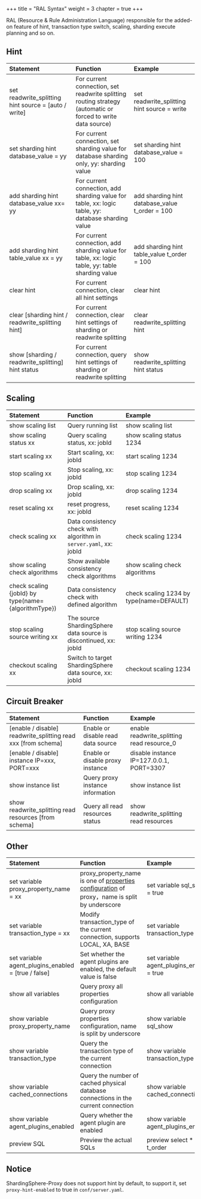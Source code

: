 +++
title = "RAL Syntax"
weight = 3
chapter = true
+++

RAL (Resource & Rule Administration Language) responsible for the added-on feature of hint, transaction type switch, scaling, sharding execute planning and so on.

## Hint

| Statement                                            | Function                                                                                                    | Example                                        |
|:---------------------------------------------------- |:----------------------------------------------------------------------------------------------------------- |:---------------------------------------------- |
| set readwrite_splitting hint source = [auto / write] | For current connection, set readwrite splitting routing strategy (automatic or forced to write data source) | set readwrite_splitting hint source = write    |
| set sharding hint database_value = yy                | For current connection, set sharding value for database sharding only, yy: sharding value                   | set sharding hint database_value = 100         |
| add sharding hint database_value xx= yy              | For current connection, add sharding value for table, xx: logic table, yy: database sharding value          | add sharding hint database_value t_order = 100 |
| add sharding hint table_value xx = yy                | For current connection, add sharding value for table, xx: logic table, yy: table sharding value             | add sharding hint table_value t_order = 100    |
| clear hint                                           | For current connection, clear all hint settings                                                             | clear hint                                     |
| clear [sharding hint / readwrite_splitting hint]     | For current connection, clear hint settings of sharding or readwrite splitting                              | clear readwrite_splitting hint                 |
| show [sharding / readwrite_splitting] hint status    | For current connection, query hint settings of sharding or readwrite splitting                              | show readwrite_splitting hint status           |

## Scaling

| Statement                                            | Function                                                          | Example                                  |
|:---------------------------------------------------- |:----------------------------------------------------------------- |:---------------------------------------- |
| show scaling list                                    | Query running list                                                | show scaling list                        |
| show scaling status xx                               | Query scaling status, xx: jobId                                   | show scaling status 1234                 |
| start scaling xx                                     | Start scaling, xx: jobId                                          | start scaling 1234                       |
| stop scaling xx                                      | Stop scaling, xx: jobId                                           | stop scaling 1234                        |
| drop scaling xx                                      | Drop scaling, xx: jobId                                           | drop scaling 1234                        |
| reset scaling xx                                     | reset progress, xx: jobId                                         | reset scaling 1234                       |
| check scaling xx                                     | Data consistency check with algorithm in `server.yaml`, xx: jobId | check scaling 1234                       |
| show scaling check algorithms                        | Show available consistency check algorithms                       | show scaling check algorithms            |
| check scaling {jobId} by type(name={algorithmType})  | Data consistency check with defined algorithm                     | check scaling 1234 by type(name=DEFAULT) |
| stop scaling source writing xx                       | The source ShardingSphere data source is discontinued, xx: jobId  | stop scaling source writing 1234         |
| checkout scaling xx                                  | Switch to target ShardingSphere data source, xx: jobId            | checkout scaling 1234                    |

## Circuit Breaker

| Statement                                                     | Function                           | Example                                    |
|:------------------------------------------------------------- |:---------------------------------- |:------------------------------------------ |
| [enable / disable] readwrite_splitting read xxx [from schema] | Enable or disable read data source | enable readwrite_splitting read resource_0 |
| [enable / disable] instance IP=xxx, PORT=xxx                  | Enable or disable proxy instance   | disable instance IP=127.0.0.1, PORT=3307   |
| show instance list                                            | Query proxy instance information   | show instance list                         |
| show readwrite_splitting read resources [from schema]         | Query all read resources status    | show readwrite_splitting read resources    |

## Other

| Statement                                           | Function                                                                           | Example                                   |
|:--------------------------------------------------- |:---------------------------------------------------------------------------------- |:----------------------------------------- |
| set variable proxy_property_name = xx               | proxy_property_name is one of [properties configuration](/en/user-manual/shardingsphere-proxy/configuration/props/)  of proxy，name is split by underscore            | set variable sql_show = true            |  
| set variable transaction_type = xx                  | Modify transaction_type of the current connection, supports LOCAL, XA, BASE        | set variable transaction_type = XA        |
| set variable agent_plugins_enabled = [true / false] | Set whether the agent plugins are enabled, the default value is false              | set variable agent_plugins_enabled = true |
| show all variables                                  | Query proxy all properties configuration                                           | show all variable                         |
| show variable proxy_property_name                   | Query proxy properties configuration, name is split by underscore                  | show variable sql_show                    |
| show variable transaction_type                      | Query the transaction type of the current connection                               | show variable transaction_type            |
| show variable cached_connections                    | Query the number of cached physical database connections in the current connection | show variable cached_connections          |
| show variable agent_plugins_enabled                 | Query whether the agent plugin are enabled                                         | show variable agent_plugins_enabled       |
| preview SQL                                         | Preview the actual SQLs                                                            | preview select * from t_order             |

## Notice

ShardingSphere-Proxy does not support hint by default, to support it, set `proxy-hint-enabled` to true in `conf/server.yaml`.
